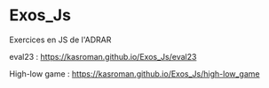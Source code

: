 # Exos_Js
Exercices en JS de l'ADRAR

eval23 : https://kasroman.github.io/Exos_Js/eval23

High-low game : https://kasroman.github.io/Exos_Js/high-low_game
